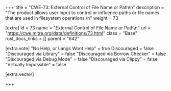 +++
title = "CWE-73: External Control of File Name or Path\n"
description = "The product allows user input to control or influence paths or file names that are used in filesystem operations.\n"
weight = 73

[extra]
id = 73
name = "External Control of File Name or Path\n"
url = "https://cwe.mitre.org/data/definitions/73.html"
class = "Base"
rust_docs_links = []
parent = "642"

[extra.vote]
"No Help, or Langs Wont Help" = true
Discouraged = false
"Discouraged via Library" = false
"Discouraged via Borrow Checker" = false
"Discouraged via Debug Mode" = false
"Discouraged via Clippy" = false
"Virtually Impossible" = false

[extra.vector]

+++